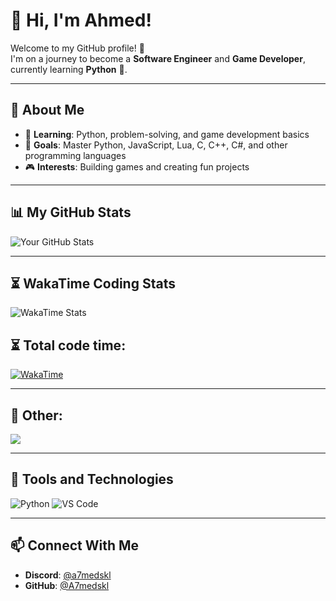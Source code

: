 # 👋 Hi, I'm Ahmed!

Welcome to my GitHub profile! 🚀  
I'm on a journey to become a **Software Engineer** and **Game Developer**, currently learning **Python** 🐍.

---

## 🚀 About Me
- 🌱 **Learning**: Python, problem-solving, and game development basics
- 🎯 **Goals**: Master Python, JavaScript, Lua, C, C++, C#, and other programming languages
- 🎮 **Interests**: Building games and creating fun projects

---

## 📊 My GitHub Stats
![Your GitHub Stats](https://github-readme-stats.vercel.app/api?username=A7medskl&show_icons=true&theme=omni)

---

## ⏳ WakaTime Coding Stats
![WakaTime Stats](https://github-readme-stats.vercel.app/api/wakatime?username=a7medskl&theme=dark&layout=compact)

## ⏳ Total code time:
[![WakaTime](https://wakatime.com/badge/user/ed3cec08-d658-4601-9275-20049c9ff416.svg)](https://wakatime.com/@ed3cec08-d658-4601-9275-20049c9ff416)

---


## 📜 Other:
<img src="https://lanyard-profile-readme.vercel.app/api/789938424282742815">

---

## 🔧 Tools and Technologies
![Python](https://img.shields.io/badge/Code-Python-FFD43B?logo=python&logoColor=blue)
![VS Code](https://img.shields.io/badge/Editor-VS%20Code-blue?logo=visual-studio-code)

---

## 📫 Connect With Me
- **Discord**: [@a7medskl](https://discord.com/users/789938424282742815)
- **GitHub**: [@A7medskl](https://github.com/A7medskl)
